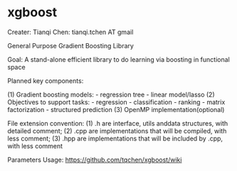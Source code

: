 xgboost
=======
Creater: Tianqi Chen: tianqi.tchen AT gmail

General Purpose Gradient Boosting Library

Goal: A stand-alone efficient library to do learning via boosting in functional space

Planned key components:

(1) Gradient boosting models: 
    - regression tree
    - linear model/lasso
(2) Objectives to support tasks: 
    - regression
    - classification
    - ranking
    - matrix factorization
    - structured prediction
(3) OpenMP implementation(optional)

File extension convention: 
(1) .h are interface, utils anddata structures, with detailed comment; 
(2) .cpp are implementations that will be compiled, with less comment; 
(3) .hpp are implementations that will be included by .cpp, with less comment

Parameters Usage: https://github.com/tqchen/xgboost/wiki
